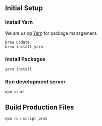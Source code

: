 ## Initial Setup

### Install Yarn
We are using [Yarn](https://yarnpkg.com) for package management.
```
brew update
brew install yarn
```

### Install Packages
```yarn install```

### Run development server
```npm start```

## Build Production Files
```npm run-script prod```

